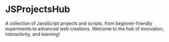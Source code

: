 # JSProjectsHub
A collection of JavaScript projects and scripts, from beginner-friendly experiments to advanced web creations. Welcome to the hub of innovation, interactivity, and learning!
